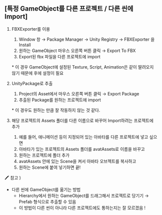 ## [특정 GameObject를 다른 프로젝트 / 다른 씬에 Import]

1. FBXExporter를 이용
    1. Window 창 → Package Manager → Unity Registry → FBXExporter 을 Install
    2. 원하는 GameObject 마우스 오른쪽 버튼 클릭 → Export To FBX
    3. Export된 fbx 파일을 다른 프로젝트에 import
    
    \* 이 경우 GameObject에 설정된 Texture, Script, Animation은 같이 딸려오지 않기 때문에 후에 설정이 필요
    
2. UnityPackage로 추출
    1. Project의 Asset에서 마우스 오른쪽 버튼 클릭 → Export Package
    2. 추출된 Package를 원하는 프로젝트에 import
    
    \* 이 경우도 원하는 만큼 잘 작동하지 않는 것 같다.
    
3. 해당 프로젝트의 Assets 폴더를 다른 이름으로 바꾸어 Import하려는 프로젝트에 추가
    1. 예를 들어, 애니메이션 등이 지정되어 있는 아바타를 다른 프로젝트에 넣고 싶으면
    2. 아바타가 있는 프로젝트의 Assets 폴더를 avatAssets로 이름을 바꾸고
    3. 원하는 프로젝트에 폴더 추가
    4. avatAssets 안에 있는 Scene을 켜서 아바타 오브젝트를 복사하고
    5. 원하는 Scene에 붙여 넣기하면 끝!
    
🖍 참고 )
- 다른 씬에 GameObject를 옮기는 방법
  - Hierarchy에서 원하는 GameObject를 드래그해서 프로젝트로 당기기 → Prefab 형식으로 추출할 수 있음
  - 이 방법이 다른 씬이 아니라 다른 프로젝트에도 통하는지는 잘 모르겠음 ! 
